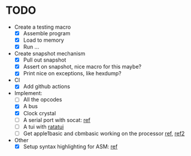 # TODO

* Create a testing macro
    - [x] Assemble program
    - [x] Load to memory
    - [x] Run ...

* Create snapshot mechanism
    - [x] Pull out snapshot
    - [x] Assert on snapshot, nice macro for this maybe?
    - [x] Print nice on exceptions, like hexdump?

* CI
    - [x] Add github actions

* Implement:
    - [ ] All the opcodes
    - [x] A bus
    - [x] Clock crystal
    - [ ] A serial port with socat: [ref](https://www.baeldung.com/linux/make-virtual-serial-port)
    - [ ] A tui with [ratatui](https://github.com/ratatui-org/ratatui)
    - [ ] Get apple1basic and cbmbasic working on the processor [ref](https://github.com/mist64/perfect6502/tree/master), [ref2](https://www.youtube.com/watch?v=fWqBmmPQP40)

* Other
    - [x] Setup syntax highlighting for ASM: [ref](https://www.youtube.com/watch?v=v3o9YaHBM4Q&t)
